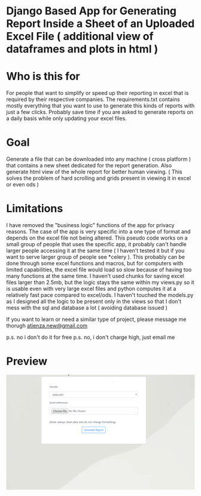 # Django Based App for Generating Report Inside a Sheet of an Uploaded Excel File ( additional view of dataframes and plots in html )

# Who is this for

For people that want to simplify or speed up their reporting in excel that is required by their respective companies. The requirements.txt contains mostly everything that you want to use to generate this kinds of reports with just a few clicks. Probably save time if you are asked to generate reports on a daily basis while only updating your excel files. 

# Goal

Generate a file that can be downloaded into any machine ( cross platform ) that contains a new sheet dedicated for the report generation.
Also generate html view of the whole report for better human viewing. ( This solves the problem of hard scrolling and grids present in viewing it in excel or even ods )

# Limitations

I have removed the "business logic" functions of the app for privacy reasons. The case of the app is very specific into a one type of format and depends on the excel file not being altered.
This pseudo code works on a small group of people that uses the specific app, it probably can't handle larger people accessing it at the same time ( I haven't tested it but if you want to serve larger group of people see *celery ).
This probably can be done through some excel functions and macros, but for computers with limited capabilities, the excel file would load so slow because of having too many functions at the same time. I haven't used chunks for saving excel files larger than 2.5mb, but the logic stays the same within my views.py so it is usable even with very large excel files and python computes it at a relatively fast pace compared to excel/ods.
I haven't touched the models.py as I designed all the logic to be present only in the views so that I don't mess with the sql and database a lot ( avoiding database issued )

If you want to learn or need a similar type of project, please message me thorugh atienza.new@gmail.com

p.s. no i don't do it for free
p.s. no, i don't charge high, just email me

# Preview
![!alt text](file_input.png)
